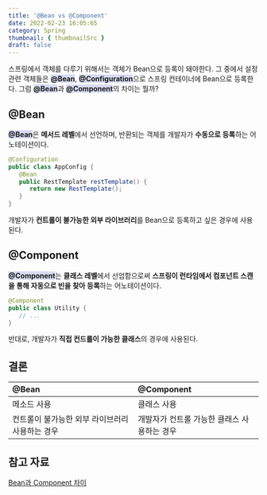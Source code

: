 ```yaml
---
title: '@Bean vs @Component'
date: 2022-02-23 16:05:65
category: Spring
thumbnail: { thumbnailSrc }
draft: false
---
```


스프링에서 객체를 다루기 위해서는 객체가 Bean으로 등록이 돼야한다. 그 중에서 설정 관련 객체들은 <span style="background: rgb(0 30 181 / 15%); font-weight: bold">@Bean</span>,
<span style="background: rgb(0 30 181 / 15%); font-weight: bold">@Configuration</span>으로 스프링 컨테이너에 Bean으로 등록한다.
그럼 <span style="background: rgb(0 30 181 / 15%); font-weight: bold">@Bean</span>과 <span style="background: rgb(0 30 181 / 15%); font-weight: bold">@Component</span>의 차이는 뭘까?

## @Bean

<span style="background: rgb(0 30 181 / 15%); font-weight: bold">@Bean</span>은 **메서드 레벨**에서 선언하며, 반환되는 객체를 개발자가 **수동으로 등록**하는 어노테이션이다.

```java
@Configuration
public class AppConfig {
   @Bean
   public RestTemplate restTemplate() {
      return new RestTemplate();
   }
}
```

개발자가 **컨트롤이 불가능한 외부 라이브러리**를 Bean으로 등록하고 싶은 경우에 사용된다.

## @Component

<span style="background: rgb(0 30 181 / 15%); font-weight: bold">@Component</span>는 **클래스 레벨**에서 선엄함으로써 **스프링이 런타임에서 컴포넌트 스캔을 통해 자동으로 빈을 찾아 등록**하는 어노테이션이다.

```java
@Component
public class Utility {
   // ...
}
```

반대로, 개발자가 **직접 컨드롤이 가능한 클래스**의 경우에 사용된다.

## 결론

| @Bean                                           | @Component                                  |
| :---------------------------------------------- | :------------------------------------------ |
| 메소드 사용                                     | 클래스 사용                                 |
| 컨트롤이 불가능한 외부 라이브러리 사용하는 경우 | 개발자가 컨트롤 가능한 클래스 사용하는 경우 |

## 참고 자료

[Bean과 Component 차이](https://youngjinmo.github.io/2021/06/bean-component/)
